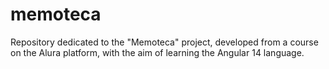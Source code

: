 # memoteca
Repository dedicated to the "Memoteca" project, developed from a course on the Alura platform, with the aim of learning the Angular 14 language.
